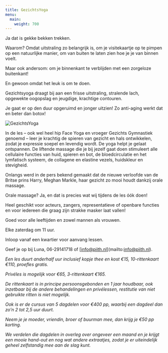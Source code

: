 ```yaml
---
title: GezichtsYoga
menu:
  main:
    weight: 700
---
```

Ja dat is gekke bekken trekken.  

Waarom? Omdat uitstraling zo belangrijk is, om je visitekaartje op te pimpen op een natuurlijke manier, om van buiten te laten zien hoe je je van binnen voelt.  

Maar ook andersom: om je binnenkant te verblijden met een zorgeloze buitenkant!  

En gewoon omdat het leuk is om te doen.  

Gezichtsyoga draagt bij aan een frisse uitstraling, stralende lach, opgewekte oogopslag en jeugdige, krachtige contouren.  

Je gaat er op den duur opgeruimd en jonger uitzien! Zo anti-aging werkt dat en beter dan botox!

![GezichtsYoga](/uploads/gezichtsyoga2.jpg#right)

In de les – ook wel heel hip Face Yoga en vroeger Gezichts Gymnastiek genoemd – leer je krachtig de spieren van gezicht en hals ontwikkelen, zodat je expressie soepel en levendig wordt. De yoga helpt je gelaat ontspannen. De liftende massage die je bij jezelf gaat doen stimuleert alle cellulaire functies van huid, spieren en bot, de bloedcirculatie en het lymfatisch systeem, de collagene en elastine vezels, huidskleur en stevigheid.

Onlangs werd in de pers bekend gemaakt dat de nieuwe verloofde van de Britse prins Harry, Meghan Markle, haar gezicht zo mooi houdt dankzij orale massage.  

Orale massage? Ja, en dat is precies wat wij tijdens de les óók doen!

Heel geschikt voor acteurs, zangers, representatieve of openbare functies en voor iedereen die graag zijn strakke masker laat vallen!  

Goed voor alle leeftijden en zowel mannen als vrouwen.

Elke zaterdag om 11 uur.  

Inloop vanaf een kwartier voor aanvang lessen.  

Geef je op bij Luna, 06-29141718 of \[info@piith.nl](mailto:info@piith.nl).

_Een les duurt anderhalf uur inclusief kopje thee en kost €15, 10-rittenkaart €110, proefles gratis._ 

_Privéles is mogelijk voor €65, 3-rittenkaart €165._  

_De rittenkaart is in principe persoonsgebonden en 1 jaar houdbaar, ook inzetbaar bij de andere behandelingen en privélessen, restitutie van niet gebruikte ritten is niet mogelijk._

_Ook is er de cursus van 5 dagdelen voor €400 pp, waarbij een dagdeel dan zo’n 2 tot 2,5 uur duurt._  

_Neem je je moeder, vriendin, broer of buurman mee, dan krijg je €50 pp korting._  

_We verdelen die dagdelen in overleg over ongeveer een maand en je krijgt een mooie hand-out en nog wat andere extraatjes, zodat je er uiteindelijk geheel zelfstandig mee aan de slag kunt._
